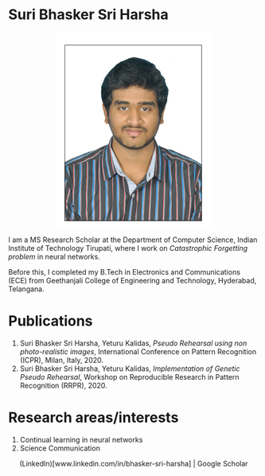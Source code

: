 # Suri Bhasker Sri Harsha

<center><img src="Bhasker Sri Harsha.jpg" align=center></center>

I am a MS Research Scholar at the Department of Computer Science, Indian Institute of Technology Tirupati, where I work on _Catastrophic Forgetting problem_ in neural networks.

Before this, I completed my B.Tech in Electronics and Communications (ECE) from Geethanjali College of Engineering and Technology, Hyderabad, Telangana.

# Publications

1. Suri Bhasker Sri Harsha, Yeturu Kalidas, _Pseudo Rehearsal using non photo-realistic images_, International Conference on Pattern Recognition (ICPR), Milan, Italy, 2020.
2. Suri Bhasker Sri Harsha, Yeturu Kalidas, _Implementation of Genetic Pseudo Rehearsal_, Workshop on Reproducible Research in Pattern Recognition (RRPR), 2020.

# Research areas/interests

1. Continual learning in neural networks
2. Science Communication

<center> (LinkedIn)[www.linkedin.com/in/bhasker-sri-harsha] | Google Scholar </center>
